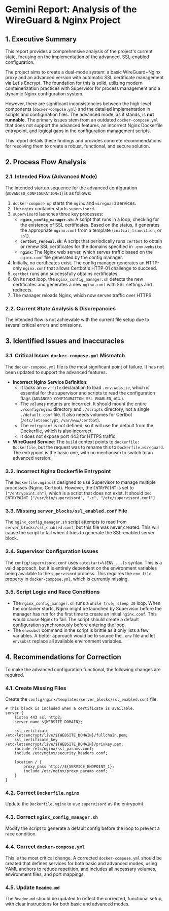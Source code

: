 # Gemini Report: Analysis of the WireGuard & Nginx Project

## 1. Executive Summary

This report provides a comprehensive analysis of the project's current state, focusing on the implementation of the advanced, SSL-enabled configuration.

The project aims to create a dual-mode system: a basic WireGuard+Nginx proxy and an advanced version with automatic SSL certificate management via Let's Encrypt. The foundation for this is solid, utilizing modern containerization practices with Supervisor for process management and a dynamic Nginx configuration system.

However, there are significant inconsistencies between the high-level components (`docker-compose.yml`) and the detailed implementation in scripts and configuration files. The advanced mode, as it stands, is **not runnable**. The primary issues stem from an outdated `docker-compose.yml` that does not support the advanced features, an incorrect Nginx Dockerfile entrypoint, and logical gaps in the configuration management scripts.

This report details these findings and provides concrete recommendations for resolving them to create a robust, functional, and secure solution.

## 2. Process Flow Analysis

### 2.1. Intended Flow (Advanced Mode)

The intended startup sequence for the advanced configuration (`ADVANCED_CONFIGURATION=1`) is as follows:
1.  `docker-compose up` starts the `nginx` and `wireguard` services.
2.  The `nginx` container starts `supervisord`.
3.  `supervisord` launches three key processes:
    *   **`nginx_config_manager.sh`**: A script that runs in a loop, checking for the existence of SSL certificates. Based on the status, it generates the appropriate `nginx.conf` from a template (`initial`, `transition`, or `ssl`).
    *   **`certbot_renewal.sh`**: A script that periodically runs `certbot` to obtain or renew SSL certificates for the domains specified in `.env.website`.
    *   **`nginx`**: The Nginx web server, which serves traffic based on the `nginx.conf` file generated by the config manager.
4.  Initially, no certificates exist. The config manager generates an HTTP-only `nginx.conf` that allows Certbot's HTTP-01 challenge to succeed.
5.  `certbot` runs and successfully obtains certificates.
6.  On its next loop, the `nginx_config_manager.sh` detects the new certificates and generates a new `nginx.conf` with SSL settings and redirects.
7.  The manager reloads Nginx, which now serves traffic over HTTPS.

### 2.2. Current State Analysis & Discrepancies

The intended flow is not achievable with the current file setup due to several critical errors and omissions.

## 3. Identified Issues and Inaccuracies

### 3.1. Critical Issue: `docker-compose.yml` Mismatch

The `docker-compose.yml` file is the most significant point of failure. It has not been updated to support the advanced features.
*   **Incorrect Nginx Service Definition**:
    *   It lacks an `env_file` declaration to load `.env.website`, which is essential for the supervisor and scripts to read the configuration flags (`ADVANCED_CONFIGURATION`, `SSL_ENABLED`, etc.).
    *   The `volumes` mounts are incorrect. It should mount the entire `./config/nginx` directory and `./scripts` directory, not a single `./default.conf` file. It also needs volumes for Certbot (`/etc/letsencrypt`, `/var/www/certbot`).
    *   The `entrypoint` is not defined, so it will use the default from the Dockerfile, which is also incorrect.
    *   It does not expose port 443 for HTTPS traffic.
*   **WireGuard Service**: The `build` context points to `dockerfile: Dockerfile`, but the request was to rename this to `Dockerfile.wireguard`. The entrypoint is the basic one, with no mechanism to switch to an advanced version.

### 3.2. Incorrect Nginx Dockerfile Entrypoint

The `Dockerfile.nginx` is designed to use Supervisor to manage multiple processes (Nginx, Certbot). However, the `ENTRYPOINT` is set to `["/entrypoint.sh"]`, which is a script that does not exist. It should be:
`ENTRYPOINT ["/usr/bin/supervisord", "-c", "/etc/supervisord.conf"]`

### 3.3. Missing `server_blocks/ssl_enabled.conf` File

The `nginx_config_manager.sh` script attempts to read from `server_blocks/ssl_enabled.conf`, but this file was never created. This will cause the script to fail when it tries to generate the SSL-enabled server block.

### 3.4. Supervisor Configuration Issues

The `config/supervisord.conf` uses `autostart=%(ENV_...)s` syntax. This is a valid approach, but it is entirely dependent on the environment variables being available to the `supervisord` process. This requires the `env_file` property in `docker-compose.yml`, which is currently missing.

### 3.5. Script Logic and Race Conditions

*   The `nginx_config_manager.sh` runs a `while true; sleep 30` loop. When the container starts, Nginx might be launched by Supervisor before the manager has run for the first time to create an initial `nginx.conf`. This would cause Nginx to fail. The script should create a default configuration synchronously before entering the loop.
*   The `envsubst` command in the script is brittle as it only lists a few variables. A better approach would be to source the `.env` file and let `envsubst` replace all available environment variables.

## 4. Recommendations for Correction

To make the advanced configuration functional, the following changes are required.

### 4.1. Create Missing Files

Create the `config/nginx/templates/server_blocks/ssl_enabled.conf` file:
```nginx
# This block is included when a certificate is available.
server {
    listen 443 ssl http2;
    server_name ${WEBSITE_DOMAIN};

    ssl_certificate /etc/letsencrypt/live/${WEBSITE_DOMAIN}/fullchain.pem;
    ssl_certificate_key /etc/letsencrypt/live/${WEBSITE_DOMAIN}/privkey.pem;
    include /etc/nginx/ssl_params.conf;
    include /etc/nginx/security_headers.conf;

    location / {
        proxy_pass http://${SERVICE_ENDPOINT_1};
        include /etc/nginx/proxy_params.conf;
    }
}
```

### 4.2. Correct `Dockerfile.nginx`

Update the `Dockerfile.nginx` to use `supervisord` as the entrypoint.

### 4.3. Correct `nginx_config_manager.sh`

Modify the script to generate a default config before the loop to prevent a race condition.

### 4.4. Correct `docker-compose.yml`

This is the most critical change. A corrected `docker-compose.yml` should be created that defines services for both basic and advanced modes, using YAML anchors to reduce repetition, and includes all necessary volumes, environment files, and port mappings.

### 4.5. Update `Readme.md`

The `Readme.md` should be updated to reflect the corrected, functional setup, with clear instructions for both basic and advanced modes.
